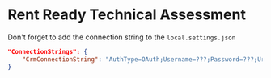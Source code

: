 # Rent Ready Technical Assessment

Don't forget to add the connection string to the `local.settings.json`

```json
"ConnectionStrings": {
    "CrmConnectionString": "AuthType=OAuth;Username=???;Password=???;Url=https://*.dynamics.com/;"
}
```